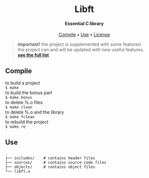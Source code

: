 <div align="center">
    <h1>
        Libft
    </h1>
    <h4>Essential C library</h4>
    <p>
        <a href="#Compile">Compile</a> •
        <a href="#Use">Use</a> •
        <a href="https://github.com/blazeitdude/libft/blob/main/LICENSE">License</a>
    </p>
</div>


>**important!** the project is supplemented with some features!<br/>
> the project can and will be updated with new useful features.<br/>
> **[see the full list](./docs/functions_list.md)**

## Compile
to build a project<br/>
`$ make`<br/>
to build the bonus part<br/>
`$ make bonus`<br/>
to delete %.o files<br/>
`$ make clean`<br/>
to delete %.o and the library<br/>
`$ make fclean`<br/>
to rebuild the project<br/>
`$ make re`<br/>

## Use

```
.
├── includes/    # contains header files
├── sources/     # contains source code files
├── objects/     # contains object files
└── libft.a
```


